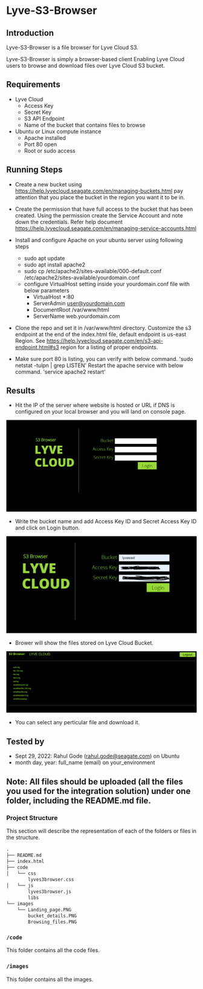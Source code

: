 # Lyve-S3-Browser

## Introduction
Lyve-S3-Browser is a file browser for Lyve Cloud S3.
 
Lyve-S3-Browser is simply a browser-based client
Enabling Lyve Cloud users to browse and download files over Lyve Cloud S3 bucket.


## Requirements
* Lyve Cloud
  * Access Key
  * Secret Key
  * S3 API Endpoint
  * Name of the bucket that contains files to browse
* Ubuntu or Linux compute instance
  * Apache installed
  * Port 80 open
  * Root or sudo access

## Running Steps
 - Create a new bucket using https://help.lyvecloud.seagate.com/en/managing-buckets.html
   pay attention that you place the bucket in the region you want it to be in.

 - Create the permission that have full access to the bucket that has been created.
   Using the permission create the Service Account and note down the credentials.
   Refer help document https://help.lyvecloud.seagate.com/en/managing-service-accounts.html

 - Install and configure Apache on your ubuntu server using following steps
   - sudo apt update
   - sudo apt install apache2
   - sudo cp /etc/apache2/sites-available/000-default.conf /etc/apache2/sites-available/yourdomain.conf
   - configure VirtualHost setting inside your yourdomain.conf file with below parameters
     - VirtualHost *:80
     - ServerAdmin user@yourdomain.com
     - DocumentRoot /var/www/html
     - ServerName web.yourdomain.com

 - Clone the repo and set it in /var/www/html directory.
   Customize the s3 endpoint at the end of the index.html file, default endpoint is us-east Region.
   See https://help.lyvecloud.seagate.com/en/s3-api-endpoint.html#s3 region for a listing of proper endpoints.

 - Make sure port 80 is listing, you can verify with below command.
	'sudo netstat -tulpn | grep LISTEN'
   Restart the apache service with below command.
        'service apache2 restart'


## Results 
 - Hit the IP of the server where website is hosted or URL if DNS is configured on your local browser and you will land on console page.
<p style="text-align:left"><img alt="Console page" src="images/Landing_page.PNG" width="600"/></p>

 - Write the bucket name and add Access Key ID and Secret Access Key ID and click on Login button.
<p style="text-align:left"><img alt="Enter the details" src="images/bucket_details.PNG" width="600"/></p>

 - Brower will show the files stored on Lyve Cloud Bucket.
<p style="text-align:left"><img alt="Browse the Files" src="images/Browsing_files.PNG" width="600"/></p>

 - You can select any perticular file and download it.


## Tested by
* Sept 29, 2022: Rahul Gode (rahul.gode@seagate.com) on Ubuntu
* month day, year: full_name (email) on your_environment

## **Note:** All files should be uploaded (all the files you used for the integration solution) under one folder, including the README.md file. 
### Project Structure

This section will describe the representation of each of the folders or files in the structure.
```
.
├── README.md
├── index.html
├── code
│   └── css
        lyves3browser.css
│   └── js
        lyves3browser.js
        libs
└── images
    └── Landing_page.PNG
        bucket_details.PNG
        Browsing_files.PNG
```

### `/code`
This folder contains all the code files.

### `/images`
This folder contains all the images.
